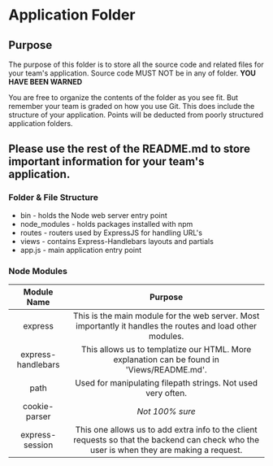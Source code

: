 # Application Folder

## Purpose
The purpose of this folder is to store all the source code and related files for your team's application. Source code MUST NOT be in any of folder. <strong>YOU HAVE BEEN WARNED</strong>

You are free to organize the contents of the folder as you see fit. But remember your team is graded on how you use Git. This does include the structure of your application. Points will be deducted from poorly structured application folders.

## Please use the rest of the README.md to store important information for your team's application.

### Folder & File Structure
* bin - holds the Node web server entry point
* node_modules - holds packages installed with npm
* routes - routers used by ExpressJS for handling URL's
* views - contains Express-Handlebars layouts and partials
* app.js - main application entry point

### Node Modules
| Module Name		| Purpose																	|
|    :---:    		|     :---:																	|
| express		| This is the main module for the web server. Most importantly it handles the routes and load other modules.					|
| express-handlebars	| This allows us to templatize our HTML. More explanation can be found in 'Views/README.md'.							|
| path			| Used for manipulating filepath strings. Not used very often.											|
| cookie-parser		| *Not 100% sure*																|
| express-session	| This one allows us to add extra info to the client requests so that the backend can check who the user is when they are making a request.	|